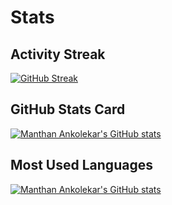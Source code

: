 # Stats

## Activity Streak

[![GitHub Streak](https://streak-stats.demolab.com?user=manthanank)](https://git.io/streak-stats)

## GitHub Stats Card

[![Manthan Ankolekar's GitHub stats](https://github-readme-stats.vercel.app/api?username=manthanank)](https://github.com/manthanank/github-readme-stats)

## Most Used Languages

[![Manthan Ankolekar's GitHub stats](https://github-readme-stats.vercel.app/api/top-langs?username=manthanank&layout=compact)](https://github.com/manthanank/github-readme-stats)
